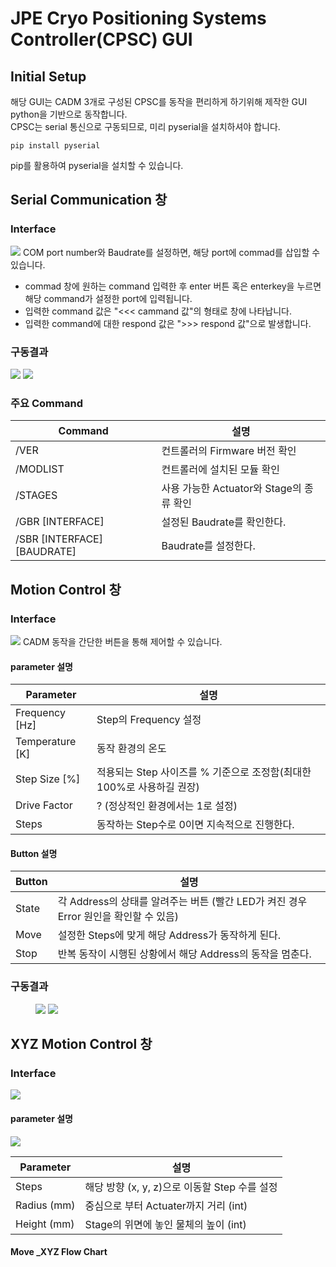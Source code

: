 JPE Cryo Positioning Systems Controller(CPSC) GUI
=================================================================

Initial Setup
-----------------------------------------------------------------
해당 GUI는 CADM 3개로 구성된 CPSC를 동작을 편리하게 하기위해 제작한 GUI python을 기반으로 동작합니다. \
CPSC는 serial 통신으로 구동되므로, 미리 pyserial을 설치하셔야 합니다.
    
    pip install pyserial

pip를 활용하여 pyserial을 설치할 수 있습니다.

 Serial Communication 창
------------------------------------------------------------------
### Interface
<img src="image/JPE Controller_1.PNG">
COM port number와 Baudrate를 설정하면, 해당 port에 commad를 삽입할 수  있습니다. 

- commad 창에 원하는 command 입력한 후 enter 버튼 혹은 enterkey을 누르면 해당 command가 설정한 port에 입력됩니다.
- 입력한 command 값은 "<<< cammand 값"의 형태로 창에 나타납니다.
- 입력한 command에 대한 respond 값은 ">>> respond 값"으로 발생합니다.

### 구동결과
<p float = "left">  
<img src="image/JPE Controller 구동 확인_1.PNG"  />
<img src="image/JPE Controller 구동 확인_ERROR_1.PNG" /> </p>

### 주요 Command
|Command|설명|
|---------------|-------------------------------------------|
|/VER| 컨트롤러의 Firmware 버전 확인|
|/MODLIST | 컨트롤러에 설치된 모듈 확인|
|/STAGES | 사용 가능한 Actuator와 Stage의 종류 확인|
|/GBR [INTERFACE]| 설정된 Baudrate를 확인한다.|
|/SBR [INTERFACE] [BAUDRATE]| Baudrate를 설정한다.|

Motion Control 창
---------------------------------------------------------
### Interface
<img src="image/JPE Controller_2.png">
CADM 동작을 간단한 버튼을 통해 제어할 수 있습니다.

#### parameter 설명
|Parameter|설명|
|---------------|-------------------------------------------|
|Frequency [Hz] |Step의 Frequency 설정|
|Temperature [K]|동작 환경의 온도|
|Step Size [%]  |적용되는 Step 사이즈를 % 기준으로 조정함(최대한 100%로 사용하길 권장)|
|Drive Factor   |? (정상적인 환경에서는 1로 설정)|
|Steps| 동작하는 Step수로 0이면 지속적으로 진행한다.|

#### Button 설명
|Button |설명|
|---------------|-------------------------------------------|
|State |각 Address의 상태를 알려주는 버튼 (빨간 LED가 켜진 경우 Error 원인을 확인할 수 있음)|
|Move|설정한 Steps에 맞게 해당 Address가 동작하게 된다.|
|Stop |반복 동작이 시행된 상황에서 해당 Address의 동작을 멈춘다.|

### 구동결과
<figure class="half">  
<a href="link"><img src="image/JPE Controller 구동 확인_2.PNG"></a>  
<a href="link"><img src="image/오실로스코프 측정결과.jpg"></a> </figure>

XYZ Motion Control 창
---------------------------------------------------------
### Interface
<img src="image/JPE Controller_3.PNG">

#### parameter 설명
<img src="image/Stage_Image.png">

|Parameter|설명 |
|---------------|-------------------------------------------|
|Steps | 해당 방향 (x, y, z)으로 이동할 Step 수를 설정 |
|Radius (mm) | 중심으로 부터 Actuater까지 거리 (int)|
|Height (mm) | Stage의 위면에 놓인 물체의 높이 (int)|


#### Move _XYZ Flow Chart



